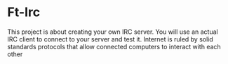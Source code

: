 # Ft-Irc
This project is about creating your own IRC server. You will use an actual IRC client to connect to your server and test it. Internet is ruled by solid standards protocols that allow connected computers to interact with each other
